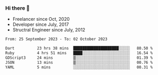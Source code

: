 ### Hi there 👋

- Freelancer since Oct, 2020
- Developer since July, 2017
- Structral Engineer since July, 2012

<!--START_SECTION:waka-->

```txt
From: 25 September 2023 - To: 02 October 2023

Dart          23 hrs 38 mins  ████████████████████░░░░░   80.50 %
Ruby          4 hrs 51 mins   ████░░░░░░░░░░░░░░░░░░░░░   16.54 %
GDScript3     24 mins         ▒░░░░░░░░░░░░░░░░░░░░░░░░   01.39 %
JSON          13 mins         ▒░░░░░░░░░░░░░░░░░░░░░░░░   00.76 %
YAML          5 mins          ░░░░░░░░░░░░░░░░░░░░░░░░░   00.31 %
```

<!--END_SECTION:waka-->
